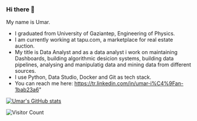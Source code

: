 ### Hi there 👋


My name is Umar.
 - I graduated from University of Gaziantep, Engineering of Physics.
 - I am currently working at tapu.com, a marketplace for real estate auction. 
 - My title is Data Analyst and as a data analyst i work on maintaining Dashboards, building
algorithmic desicion systems, building data pipelines, analysing and manipulatig data and mining data from different sources.
- I use Python, Data Studio, Docker and Git as tech stack.
- You can reach me here: https://tr.linkedin.com/in/umar-i%C4%9Fan-1bab23a6"



[![Umar's GitHub stats](https://github-readme-stats.vercel.app/api?username=UmarIgan&show_icons=true&theme=tokyonight)
](https://github.com/UmarIgan/github-readme-stats)

![Visitor Count](https://profile-counter.glitch.me/{UmarIgan}/count.svg)
